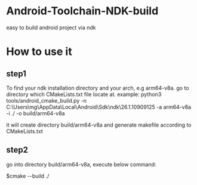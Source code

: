 # Android-Toolchain-NDK-build
easy to build android project via ndk

# How to use it
## step1 
To find your ndk installation directory and your arch, e.g arm64-v8a. go to directory which CMakeLists.txt file locate at.
example:
python3 tools/android_cmake_build.py -n C:\Users\mg\AppData\Local\Android\Sdk\ndk\26.1.10909125 -a arm64-v8a -i ./ -o build/arm64-v8a

it will create directory build/arm64-v8a and generate makefile according to CMakeLists.txt

## step2
go into directory build/arm64-v8a, execute below command:


$cmake --build ./
